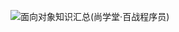 ![面向对象知识汇总(尚学堂·百战程序员)](https://geekrabbit-1308222610.cos.ap-beijing.myqcloud.com/gitjavaweb/%E9%9D%A2%E5%90%91%E5%AF%B9%E8%B1%A1%E7%9F%A5%E8%AF%86%E6%B1%87%E6%80%BB(%E5%B0%9A%E5%AD%A6%E5%A0%82%C2%B7%E7%99%BE%E6%88%98%E7%A8%8B%E5%BA%8F%E5%91%98).png)